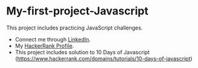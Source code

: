 # My-first-project-Javascript
This project includes practicing JavaScript challenges.
- Connect me through [LinkedIn](https://www.linkedin.com/in/ariya-vijayan-3b170310a/).
- My [HackerRank Profile](https://www.hackerrank.com/profile/ariyavijayan).
- This project includes solution to 10 Days of Javascript (https://www.hackerrank.com/domains/tutorials/10-days-of-javascript)

